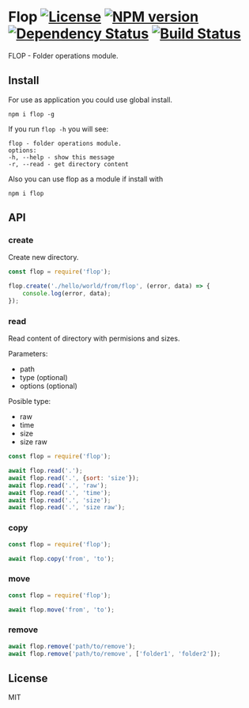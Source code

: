# Flop [![License][LicenseIMGURL]][LicenseURL] [![NPM version][NPMIMGURL]][NPMURL] [![Dependency Status][DependencyStatusIMGURL]][DependencyStatusURL] [![Build Status][BuildStatusIMGURL]][BuildStatusURL]

FLOP - Folder operations module.

## Install
For use as application you could use global install.

```
npm i flop -g
```

If you run `flop -h` you will see:

```
flop - folder operations module.
options:
-h, --help - show this message
-r, --read - get directory content
```

Also you can use flop as a module if install with
```
npm i flop
```

## API

### create
Create new directory.

```js
const flop = require('flop');

flop.create('./hello/world/from/flop', (error, data) => {
    console.log(error, data);
});
```

### read
Read content of directory with permisions and sizes.

Parameters:
- path
- type (optional)
- options (optional)

Posible type:
- raw
- time
- size
- size raw

```js
const flop = require('flop');

await flop.read('.');
await flop.read('.', {sort: 'size'});
await flop.read('.', 'raw');
await flop.read('.', 'time');
await flop.read('.', 'size');
await flop.read('.', 'size raw');
```

### copy

```js
const flop = require('flop');

await flop.copy('from', 'to');
```

### move

```js
const flop = require('flop');

await flop.move('from', 'to');
```

### remove

```js
await flop.remove('path/to/remove');
await flop.remove('path/to/remove', ['folder1', 'folder2']);
```

## License

MIT

[NPMIMGURL]:                https://img.shields.io/npm/v/flop.svg?style=flat
[BuildStatusIMGURL]:        https://img.shields.io/travis/coderaiser/flop/master.svg?style=flat
[DependencyStatusIMGURL]:   https://img.shields.io/david/coderaiser/flop.svg?style=flat
[LicenseIMGURL]:            https://img.shields.io/badge/license-MIT-317BF9.svg?style=flat
[NPMURL]:                   https://npmjs.org/package/flop "npm"
[BuildStatusURL]:           https://travis-ci.org/coderaiser/flop  "Build Status"
[DependencyStatusURL]:      https://david-dm.org/coderaiser/flop "Dependency Status"
[LicenseURL]:               https://tldrlegal.com/license/mit-license "MIT License"

